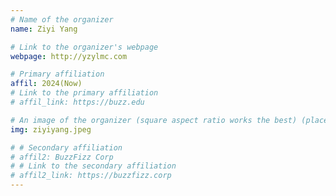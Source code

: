 ```yaml
---
# Name of the organizer
name: Ziyi Yang

# Link to the organizer's webpage
webpage: http://yzylmc.com

# Primary affiliation
affil: 2024(Now)
# Link to the primary affiliation
# affil_link: https://buzz.edu

# An image of the organizer (square aspect ratio works the best) (place in the `assets/img/organizers` directory)
img: ziyiyang.jpeg

# # Secondary affiliation
# affil2: BuzzFizz Corp
# # Link to the secondary affiliation
# affil2_link: https://buzzfizz.corp
---
```

